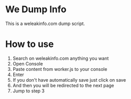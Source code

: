 # We Dump Info
This is a weleakinfo.com dump script.
# How to use
1. Search on weleakinfo.com anything you want
2. Open Console
3. Paste content from worker.js to your console
4. Enter
5. If you don't have automatically save just click on save
6. And then you will be redirected to the next page
7. Jump to step 3
